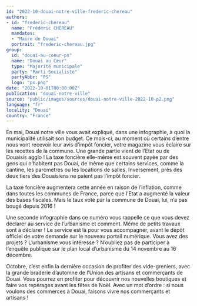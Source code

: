 ```yaml
---
id: "2022-10-douai-notre-ville-frederic-chereau"
authors:
- id: "frederic-chereau"
  name: "Frédéric CHÉREAU"
  mandates: 
  - "Maire de Douai"
  portrait: "frederic-chereau.jpg"
group:
  id: "douai-au-coeur-ps"
  name: "Douai au Cœur"
  type: "Majorité municipale"
  party: "Parti Socialiste"
  partyAbbr: "PS"
  logo: "ps.png"
date: "2022-10-01T00:00:00Z"
publication: "douai-notre-ville"
source: "public/images/sources/douai-notre-ville-2022-10-p2.png"
language: "fr"
locality: "Douai"
country: "France"
---
```


En mai, Douai notre ville vous avait expliqué, dans une infographie, à quoi la municipalité utilisait son budget. Ce mois-ci, au moment où certains d’entre nous vont recevoir leur avis d’impôt foncier, votre magazine vous éclaire sur les recettes de la commune. Une grande partie vient de l’Etat ou de Douaisis agglo ! La taxe foncière elle-même est souvent payée par des gens qui n’habitent pas Douai, de même que certains services, comme la cantine, les parcmètres ou les locations de salles. Inversement, près des deux tiers des Douaisiens ne paient pas l’impôt foncier.

La taxe foncière augmentera cette année en raison de l’inflation, comme dans toutes les communes de France, parce que l’Etat a augmenté la valeur des bases fiscales. Mais le taux voté par la commune de Douai, lui, n’a pas bougé depuis 2016 !

Une seconde infographie dans ce numéro vous rappelle ce que vous devez déclarer au service de l’urbanisme et comment. Même de petits travaux sont à déclarer ! Le service est là pour vous accompagner, avant le dépôt officiel de votre demande sur le nouveau portail numérique. Vous avez des projets ? L’urbanisme vous intéresse ? N’oubliez pas de participer à l’enquête publique sur le plan local d’urbanisme du 14 novembre au 16 décembre.

Octobre, c’est enfin la dernière occasion de profiter des vide-greniers, avec la grande braderie d’automne de l’Union des artisans et commerçants de Douai. Vous pourrez en profiter pour découvrir nos nouvelles boutiques et faire vos repérages avant les fêtes de Noël. Avec un mot d’ordre : si nous voulons des commerces à Douai, faisons vivre nos commerçants et artisans !
